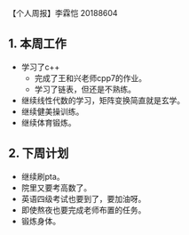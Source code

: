 【个人周报】李霖恺 20188604

 ## 1. 本周工作
  - 学习了c++
    - 完成了王和兴老师cpp7的作业。
    - 学习了链表，但还是不熟练。
  - 继续线性代数的学习，矩阵变换简直就是玄学。
  - 继续健美操训练。
  - 继续体育锻炼。
 ## 2. 下周计划
  - 继续刷pta。
  - 院里又要考高数了。
  - 英语四级考试也要到了，要加油呀。
  - 即使熬夜也要完成老师布置的任务。
  - 锻炼身体。
